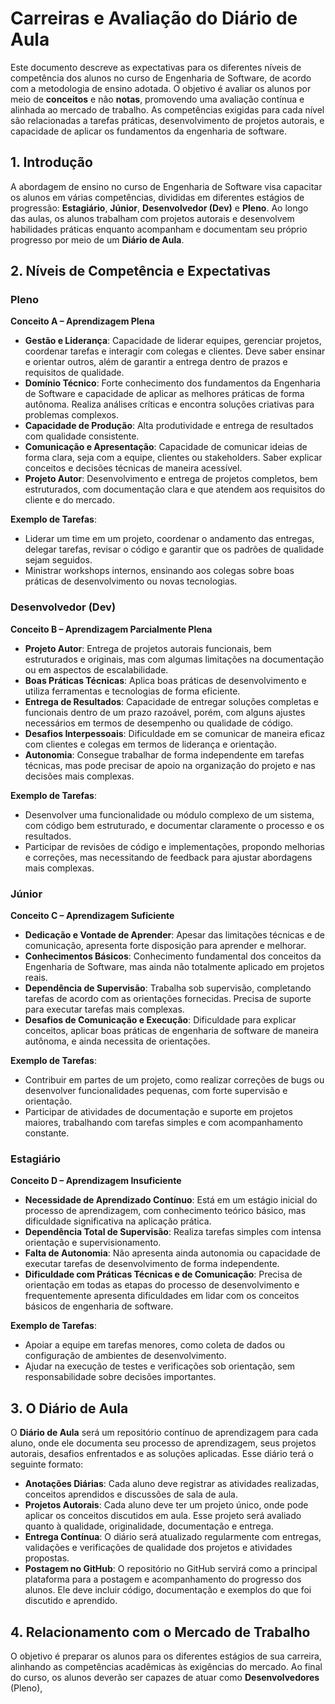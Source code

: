 # Carreiras e Avaliação do Diário de Aula

Este documento descreve as expectativas para os diferentes níveis de competência dos alunos no curso de Engenharia de Software, de acordo com a metodologia de ensino adotada. O objetivo é avaliar os alunos por meio de **conceitos** e não **notas**, promovendo uma avaliação contínua e alinhada ao mercado de trabalho. As competências exigidas para cada nível são relacionadas a tarefas práticas, desenvolvimento de projetos autorais, e capacidade de aplicar os fundamentos da engenharia de software.

## 1. Introdução

A abordagem de ensino no curso de Engenharia de Software visa capacitar os alunos em várias competências, divididas em diferentes estágios de progressão: **Estagiário**, **Júnior**, **Desenvolvedor (Dev)** e **Pleno**. Ao longo das aulas, os alunos trabalham com projetos autorais e desenvolvem habilidades práticas enquanto acompanham e documentam seu próprio progresso por meio de um **Diário de Aula**.

## 2. Níveis de Competência e Expectativas

### **Pleno**
**Conceito A – Aprendizagem Plena**

- **Gestão e Liderança**: Capacidade de liderar equipes, gerenciar projetos, coordenar tarefas e interagir com colegas e clientes. Deve saber ensinar e orientar outros, além de garantir a entrega dentro de prazos e requisitos de qualidade.
- **Domínio Técnico**: Forte conhecimento dos fundamentos da Engenharia de Software e capacidade de aplicar as melhores práticas de forma autônoma. Realiza análises críticas e encontra soluções criativas para problemas complexos.
- **Capacidade de Produção**: Alta produtividade e entrega de resultados com qualidade consistente.
- **Comunicação e Apresentação**: Capacidade de comunicar ideias de forma clara, seja com a equipe, clientes ou stakeholders. Saber explicar conceitos e decisões técnicas de maneira acessível.
- **Projeto Autor**: Desenvolvimento e entrega de projetos completos, bem estruturados, com documentação clara e que atendem aos requisitos do cliente e do mercado.

**Exemplo de Tarefas**:
- Liderar um time em um projeto, coordenar o andamento das entregas, delegar tarefas, revisar o código e garantir que os padrões de qualidade sejam seguidos.
- Ministrar workshops internos, ensinando aos colegas sobre boas práticas de desenvolvimento ou novas tecnologias.

### **Desenvolvedor (Dev)**
**Conceito B – Aprendizagem Parcialmente Plena**

- **Projeto Autor**: Entrega de projetos autorais funcionais, bem estruturados e originais, mas com algumas limitações na documentação ou em aspectos de escalabilidade.
- **Boas Práticas Técnicas**: Aplica boas práticas de desenvolvimento e utiliza ferramentas e tecnologias de forma eficiente.
- **Entrega de Resultados**: Capacidade de entregar soluções completas e funcionais dentro de um prazo razoável, porém, com alguns ajustes necessários em termos de desempenho ou qualidade de código.
- **Desafios Interpessoais**: Dificuldade em se comunicar de maneira eficaz com clientes e colegas em termos de liderança e orientação.
- **Autonomia**: Consegue trabalhar de forma independente em tarefas técnicas, mas pode precisar de apoio na organização do projeto e nas decisões mais complexas.

**Exemplo de Tarefas**:
- Desenvolver uma funcionalidade ou módulo complexo de um sistema, com código bem estruturado, e documentar claramente o processo e os resultados.
- Participar de revisões de código e implementações, propondo melhorias e correções, mas necessitando de feedback para ajustar abordagens mais complexas.

### **Júnior**
**Conceito C – Aprendizagem Suficiente**

- **Dedicação e Vontade de Aprender**: Apesar das limitações técnicas e de comunicação, apresenta forte disposição para aprender e melhorar.
- **Conhecimentos Básicos**: Conhecimento fundamental dos conceitos da Engenharia de Software, mas ainda não totalmente aplicado em projetos reais.
- **Dependência de Supervisão**: Trabalha sob supervisão, completando tarefas de acordo com as orientações fornecidas. Precisa de suporte para executar tarefas mais complexas.
- **Desafios de Comunicação e Execução**: Dificuldade para explicar conceitos, aplicar boas práticas de engenharia de software de maneira autônoma, e ainda necessita de orientações.

**Exemplo de Tarefas**:
- Contribuir em partes de um projeto, como realizar correções de bugs ou desenvolver funcionalidades pequenas, com forte supervisão e orientação.
- Participar de atividades de documentação e suporte em projetos maiores, trabalhando com tarefas simples e com acompanhamento constante.

### **Estagiário**
**Conceito D – Aprendizagem Insuficiente**

- **Necessidade de Aprendizado Contínuo**: Está em um estágio inicial do processo de aprendizagem, com conhecimento teórico básico, mas dificuldade significativa na aplicação prática.
- **Dependência Total de Supervisão**: Realiza tarefas simples com intensa orientação e supervisionamento.
- **Falta de Autonomia**: Não apresenta ainda autonomia ou capacidade de executar tarefas de desenvolvimento de forma independente.
- **Dificuldade com Práticas Técnicas e de Comunicação**: Precisa de orientação em todas as etapas do processo de desenvolvimento e frequentemente apresenta dificuldades em lidar com os conceitos básicos de engenharia de software.

**Exemplo de Tarefas**:
- Apoiar a equipe em tarefas menores, como coleta de dados ou configuração de ambientes de desenvolvimento.
- Ajudar na execução de testes e verificações sob orientação, sem responsabilidade sobre decisões importantes.

## 3. O Diário de Aula

O **Diário de Aula** será um repositório contínuo de aprendizagem para cada aluno, onde ele documenta seu processo de aprendizagem, seus projetos autorais, desafios enfrentados e as soluções aplicadas. Esse diário terá o seguinte formato:

- **Anotações Diárias**: Cada aluno deve registrar as atividades realizadas, conceitos aprendidos e discussões de sala de aula.
- **Projetos Autorais**: Cada aluno deve ter um projeto único, onde pode aplicar os conceitos discutidos em aula. Esse projeto será avaliado quanto à qualidade, originalidade, documentação e entrega.
- **Entrega Contínua**: O diário será atualizado regularmente com entregas, validações e verificações de qualidade dos projetos e atividades propostas.
- **Postagem no GitHub**: O repositório no GitHub servirá como a principal plataforma para a postagem e acompanhamento do progresso dos alunos. Ele deve incluir código, documentação e exemplos do que foi discutido e aprendido.

## 4. Relacionamento com o Mercado de Trabalho

O objetivo é preparar os alunos para os diferentes estágios de sua carreira, alinhando as competências acadêmicas às exigências do mercado. Ao final do curso, os alunos deverão ser capazes de atuar como **Desenvolvedores** (Pleno),
